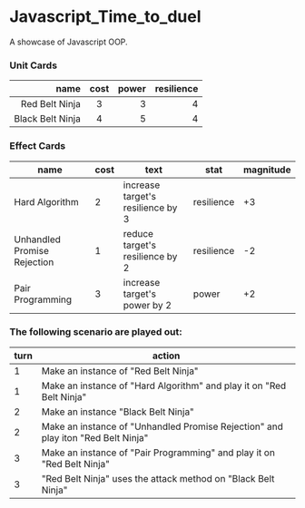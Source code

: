# Javascript_Time_to_duel
A showcase of Javascript OOP.

<h3>Unit Cards</h3>

| name             | cost  | power | resilience |
| ----------------:|:-----:| -----:| ---------: |
|  Red Belt Ninja   |  3     |  3     | 4          |
|  Black Belt Ninja  |  4     |  5     | 4          |

<h3>Effect Cards</h3>

name | cost | text | stat | magnitude
 --- | --- | --- | --- | ---
Hard Algorithm	| 2	| increase target's resilience by 3 | resilience | +3
Unhandled Promise Rejection | 1	| reduce target's resilience by 2 |	resilience	| -2
Pair Programming | 3	| increase target's power by 2	| power	| +2

<h3>The following scenario are played out:</h3>

 turn | action
 --- | ---
 1 | Make an instance of "Red Belt Ninja"
 1 | Make an instance of "Hard Algorithm" and play it on "Red Belt Ninja"
 2 | Make an instance "Black Belt Ninja"
 2 | Make an instance of "Unhandled Promise Rejection" and play iton "Red Belt Ninja"
 3 | Make an instance of "Pair Programming" and play it on "Red Belt Ninja"
 3 | "Red Belt Ninja" uses the attack method on "Black Belt Ninja"
